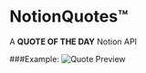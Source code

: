 # NotionQuotes™

A __QUOTE OF THE DAY__ Notion API


###Example:
![Quote Preview](https://github.com/originaluncompiled/notionquotes/assets/88604752/de8dc267-73ae-4850-acee-982ac205d13b)
